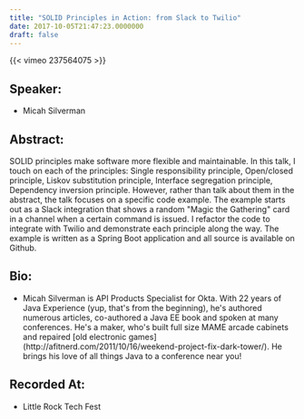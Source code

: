 ```yaml
---
title: "SOLID Principles in Action: from Slack to Twilio"
date: 2017-10-05T21:47:23.0000000
draft: false
---
```


{{< vimeo 237564075 >}}

## Speaker:

 - Micah Silverman

## Abstract:

<p>SOLID principles make software more flexible and maintainable. In this talk, I touch on each of the principles: Single responsibility principle, Open/closed principle, Liskov substitution principle, Interface segregation principle, Dependency inversion principle. However, rather than talk about them in the abstract, the talk focuses on a specific code example. The example starts out as a Slack integration that shows a random "Magic the Gathering" card in a channel when a certain command is issued. I refactor the code to integrate with Twilio and demonstrate each principle along the way. The example is written as a Spring Boot application and all source is available on Github.</p>

## Bio:

 - <p>Micah Silverman is API Products Specialist for Okta. With 22 years of Java Experience (yup, that's from the beginning), he's authored numerous articles, co-authored a Java EE book and spoken at many conferences. He's a maker, who's built full size MAME arcade cabinets and repaired [old electronic games](http://afitnerd.com/2011/10/16/weekend-project-fix-dark-tower/). He brings his love of all things Java to a conference near you!</p>

## Recorded At:

 - Little Rock Tech Fest

